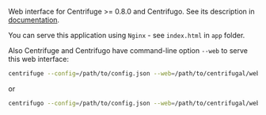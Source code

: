 Web interface for Centrifuge >= 0.8.0 and Centrifugo. See its description in [documentation](http://fzambia.gitbooks.io/centrifugal/content/web/index.html).

You can serve this application using `Nginx` - see `index.html` in `app` folder.

Also Centrifuge and Centrifugo have command-line option `--web` to serve this web interface:

```bash
centrifuge --config=/path/to/config.json --web=/path/to/centrifugal/web/app/
```

or

```bash
centrifugo --config=/path/to/config.json --web=/path/to/centrifugal/web/app/
```

